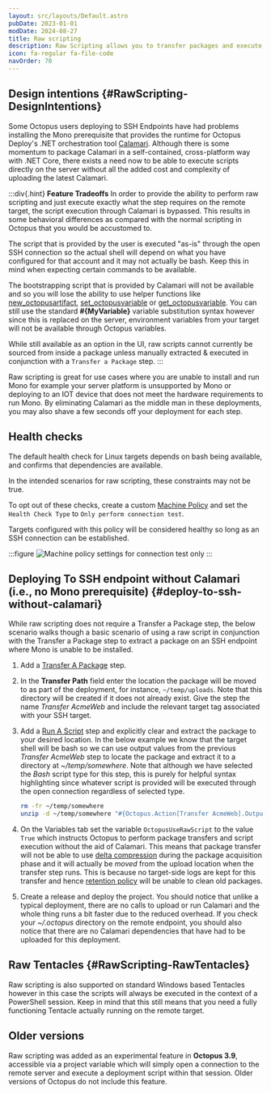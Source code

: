 ```yaml
---
layout: src/layouts/Default.astro
pubDate: 2023-01-01
modDate: 2024-08-27
title: Raw scripting
description: Raw Scripting allows you to transfer packages and execute scripts against SSH deployment targets where you are unable to install and run Mono.
icon: fa-regular fa-file-code
navOrder: 70
---
```


## Design intentions {#RawScripting-DesignIntentions}

Some Octopus users deploying to SSH Endpoints have had problems installing the Mono prerequisite that provides the runtime for Octopus Deploy's .NET orchestration tool [Calamari](/docs/octopus-rest-api/calamari). Although there is some momentum to package Calamari in a self-contained, cross-platform way with .NET Core, there exists a need now to be able to execute scripts directly on the server without all the added cost and complexity of uploading the latest Calamari.

:::div{.hint}
**Feature Tradeoffs**
In order to provide the ability to perform raw scripting and just execute exactly what the step requires on the remote target, the script execution through Calamari is bypassed. This results in some behavioral differences as compared with the normal scripting in Octopus that you would be accustomed to.

The script that is provided by the user is executed "as-is" through the open SSH connection so the actual shell will depend on what you have configured for that account and it may not actually be bash. Keep this in mind when expecting certain commands to be available.

The bootstrapping script that is provided by Calamari will not be available and so you will lose the ability to use helper functions like [new\_octopusartifact](/docs/projects/deployment-process/artifacts/), [set\_octopusvariable](/docs/projects/variables/output-variables/) or [get\_octopusvariable](/docs/deployments/custom-scripts). You can still use the standard **#{MyVariable}** variable substitution syntax however since this is replaced on the server, environment variables from your target will not be available through Octopus variables.

While still available as an option in the UI, raw scripts cannot currently be sourced from inside a package unless manually extracted & executed in conjunction with a `Transfer a Package` step.
:::

Raw scripting is great for use cases where you are unable to install and run Mono for example your server platform is unsupported by Mono or deploying to an IOT device that does not meet the hardware requirements to run Mono. By eliminating Calamari as the middle man in these deployments, you may also shave a few seconds off your deployment for each step.

## Health checks

The default health check for Linux targets depends on bash being available, and confirms that dependencies are available.  

In the intended scenarios for raw scripting, these constraints may not be true.  

To opt out of these checks, create a custom [Machine Policy](/docs/infrastructure/deployment-targets/machine-policies) and set the `Health Check Type` to `Only perform connection test`.

Targets configured with this policy will be considered healthy so long as an SSH connection can be established.

:::figure
![Machine policy settings for connection test only](/docs/deployments/custom-scripts/images/machine-policy-connection-test-only.png)
:::

## Deploying To SSH endpoint without Calamari (i.e., no Mono prerequisite) {#deploy-to-ssh-without-calamari}

While raw scripting does not require a Transfer a Package step, the below scenario walks though a basic scenario of using a raw script in conjunction with the Transfer a Package step to extract a package on an SSH endpoint where Mono is unable to be installed.

1. Add a [Transfer A Package](/docs/deployments/packages/transfer-package) step.
2. In the **Transfer Path** field enter the location the package will be moved to as part of the deployment, for instance, `~/temp/uploads`.  Note that this directory will be created if it does not already exist. Give the step the name *Transfer AcmeWeb* and include the relevant target tag associated with your SSH target.
3. Add a [Run A Script](/docs/deployments/custom-scripts/run-a-script-step) step and explicitly clear and extract the package to your desired location. In the below example we know that the target shell will be bash so we can use output values from the previous *Transfer AcmeWeb* step to locate the package and extract it to a directory at *~/temp/somewhere*. Note that although we have selected the *Bash* script type for this step, this is purely for helpful syntax highlighting since whatever script is provided will be executed through the open connection regardless of selected type.

   ```bash
   rm -fr ~/temp/somewhere
   unzip -d ~/temp/somewhere "#{Octopus.Action[Transfer AcmeWeb].Output.Package.FilePath}"
   ```
4. On the Variables tab set the variable `OctopusUseRawScript` to the value `True` which instructs Octopus to perform package transfers and script execution without the aid of Calamari. This means that package transfer will not be able to use [delta compression](/docs/deployments/packages/delta-compression-for-package-transfers/) during the package acquisition phase and it will actually be _moved_ from the upload location when the transfer step runs. This is because no target-side logs are kept for this transfer and hence [retention policy](/docs/administration/retention-policies) will be unable to clean old packages.

5. Create a release and deploy the project. You should notice that unlike a typical deployment, there are no calls to upload or run Calamari and the whole thing runs a bit faster due to the reduced overhead. If you check your *~/.octopus* directory on the remote endpoint, you should also notice that there are no Calamari dependencies that have had to be uploaded for this deployment.  

## Raw Tentacles {#RawScripting-RawTentacles}

Raw scripting is also supported on standard Windows based Tentacles however in this case the scripts will always be executed in the context of a PowerShell session. Keep in mind that this still means that you need a fully functioning Tentacle actually running on the remote target.

## Older versions

Raw scripting was added as an experimental feature in **Octopus 3.9**, accessible via a project variable which will simply open a connection to the remote server and execute a deployment script within that session. Older versions of Octopus do not include this feature.
